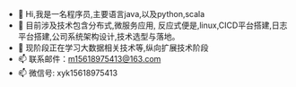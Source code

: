 - 👋 Hi,我是一名程序员,主要语言java,以及python,scala
- 👀 目前涉及技术包含分布式,微服务应用, 反应式便是,linux,CICD平台搭建,日志平台搭建,公司系统架构设计,技术选型与落地。
- 🌱 现阶段正在学习大数据相关技术等,纵向扩展技术阶段
- 📫 联系邮件：m15618975413@163.com  
- 📫 微信号: xyk15618975413

<!---
mloine/mloine is a ✨ special ✨ repository because its `README.md` (this file) appears on your GitHub profile.
You can click the Preview link to take a look at your changes.
--->
